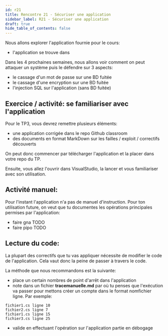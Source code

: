 ```yaml
---
id: r21
title: Rencontre 21 - Sécuriser une application
sidebar_label: R21 - Sécuriser une application
draft: true
hide_table_of_contents: false
---
```


Nous allons explorer l'application fournie pour le cours:
- l'application se trouve dans 



Dans les 4 prochaines semaines, nous allons voir comment on peut attaquer un système puis le défendre sur 3 aspects:
- le cassage d'un mot de passe sur une BD fuitée
- le cassage d'une encryption sur une BD fuitée
- l'injection SQL sur l'application (sans BD fuitée)

## Exercice / activité: se familiariser avec l'application

Pour le TP3, vous devrez remettre plusieurs éléments:
- une application corrigée dans le repo Github classroom
- des documents en format MarkDown sur les failles / exploit / correctifs découverts

On peut donc commencer par télécharger l'application et la placer dans votre repo du TP.

Ensuite, vous allez l'ouvrir dans VisualStudio, la lancer et vous familiariser avec son utilisation.

## Activité manuel: 

Pour l'instant l'application n'a pas de manuel d'instruction. Pour ton utilisation future, on veut que tu documentes les 
opérations principales permises par l'application:
- faire gna TODO
- faire pipo TODO

## Lecture du code:

La plupart des correctifs que tu vas appliquer nécessite de modifier le code de l'application. 
Cela vaut donc la peine de passer à travers le code. 

La méthode que nous recommandons est la suivante:
- place un certain nombres de point d'arrêt dans l'application
- note dans un fichier **tracemanuelle.md** par où tu penses que l'exécution va passer pour mettons créer un compte 
dans le format nomfichier ligne. Par exemple:
```text
fichier1.cs ligne 10
fichier2.cs ligne 7
fichier1.cs ligne 15
fichier3.cs ligne 25
```
- valide en effectuant l'opération sur l'application partie en débogage


